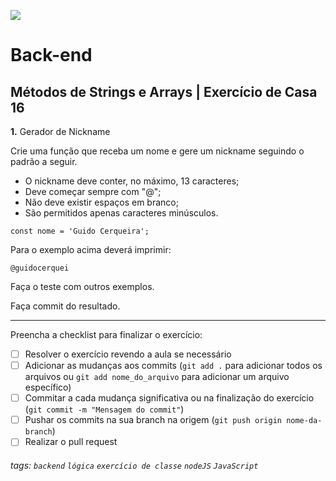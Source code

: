 ![](https://i.imgur.com/xG74tOh.png)

# Back-end

## Métodos de Strings e Arrays | Exercício de Casa 16

**1.** Gerador de Nickname

Crie uma função que receba um nome e gere um nickname seguindo o padrão a seguir.

-   O nickname deve conter, no máximo, 13 caracteres;
-   Deve começar sempre com "@";
-   Não deve existir espaços em branco;
-   São permitidos apenas caracteres minúsculos.

```javascript=
const nome = 'Guido Cerqueira';
```

Para o exemplo acima deverá imprimir:

```
@guidocerquei
```

Faça o teste com outros exemplos.

Faça commit do resultado.

---

Preencha a checklist para finalizar o exercício:

-   [ ] Resolver o exercício revendo a aula se necessário
-   [ ] Adicionar as mudanças aos commits (`git add .` para adicionar todos os arquivos ou `git add nome_do_arquivo` para adicionar um arquivo específico)
-   [ ] Commitar a cada mudança significativa ou na finalização do exercício (`git commit -m "Mensagem do commit"`)
-   [ ] Pushar os commits na sua branch na origem (`git push origin nome-da-branch`)
-   [ ] Realizar o pull request

###### tags: `backend` `lógica` `exercício de classe` `nodeJS` `JavaScript`
